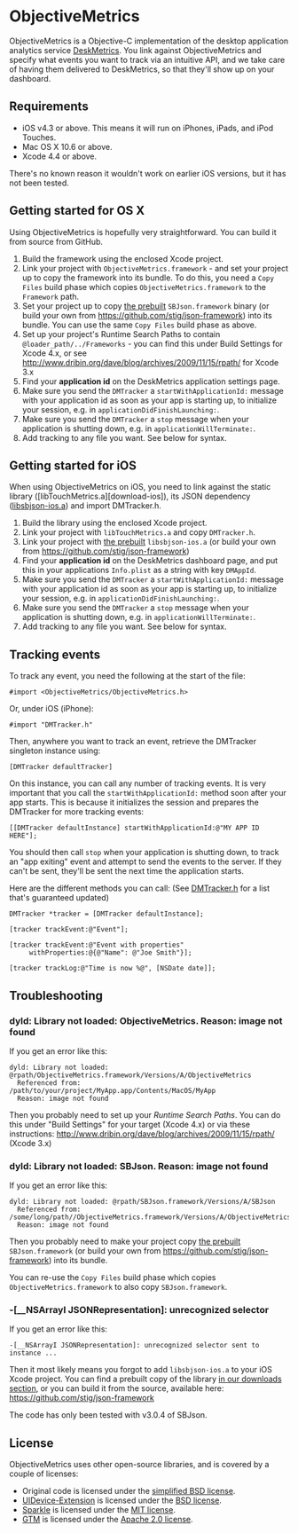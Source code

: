 ObjectiveMetrics
================

ObjectiveMetrics is a Objective-C implementation of the desktop application
analytics service [DeskMetrics][dm]. You link against ObjectiveMetrics and
specify what events you want to track via an intuitive API, and we take care of
having them delivered to DeskMetrics, so that they'll show up on your dashboard.

Requirements
------------

* iOS v4.3 or above. This means it will run on iPhones, iPads, and iPod Touches.
* Mac OS X 10.6 or above.
* Xcode 4.4 or above.

There's no known reason it wouldn't work on earlier iOS versions, but it has not
been tested.

Getting started for OS X
------------------------

Using ObjectiveMetrics is hopefully very straightforward. You can build
it from source from GitHub.

1. Build the framework using the enclosed Xcode project.
2. Link your project with `ObjectiveMetrics.framework` - and set your project up
   to copy the framework into its bundle. To do this, you need a `Copy Files`
   build phase which copies `ObjectiveMetrics.framework` to the `Framework`
   path.
3. Set your project up to copy [the prebuilt][sbjson-osx] `SBJson.framework`
   binary (or build your own from https://github.com/stig/json-framework) into
   its bundle.  You can use the same `Copy Files` build phase as above.
4. Set up your project's Runtime Search Paths to contain
   `@loader_path/../Frameworks` - you can find this under Build Settings for
   Xcode 4.x, or see http://www.dribin.org/dave/blog/archives/2009/11/15/rpath/
   for Xcode 3.x
5. Find your **application id** on the DeskMetrics application settings page.
6. Make sure you send the `DMTracker` a `startWithApplicationId:` message with
   your application id as soon as your app is starting up, to initialize your
   session, e.g. in `applicationDidFinishLaunching:`.
7. Make sure you send the `DMTracker` a `stop` message when your application is
   shutting down, e.g. in `applicationWillTerminate:`.
8. Add tracking to any file you want. See below for syntax.

Getting started for iOS
-----------------------

When using ObjectiveMetrics on iOS, you need to link against the static library
([libTouchMetrics.a][download-ios]), its JSON dependency
([libsbjson-ios.a][sbjson-ios]) and import DMTracker.h.

1. Build the library using the enclosed Xcode project.
2. Link your project with `libTouchMetrics.a` and copy `DMTracker.h`.
3. Link your project with [the prebuilt][sbjson-ios] `libsbjson-ios.a` (or build
   your own from https://github.com/stig/json-framework)
4. Find your **application id** on the DeskMetrics dashboard page, and put this
   in your applications `Info.plist` as a string with key `DMAppId`.
5. Make sure you send the `DMTracker` a `startWithApplicationId:` message with
   your application id as soon as your app is starting up, to initialize your
   session, e.g. in `applicationDidFinishLaunching:`.
6. Make sure you send the `DMTracker` a `stop` message when your application is
   shutting down, e.g. in `applicationWillTerminate:`.
7. Add tracking to any file you want. See below for syntax.

Tracking events
---------------

To track any event, you need the following at the start of the file:

    #import <ObjectiveMetrics/ObjectiveMetrics.h>

Or, under iOS (iPhone):

    #import "DMTracker.h"

Then, anywhere you want to track an event, retrieve the DMTracker singleton
instance using:

    [DMTracker defaultTracker]

On this instance, you can call any number of tracking events. It is very
important that you call the `startWithApplicationId:` method soon after your app
starts. This is because it initializes the session and prepares the DMTracker
for more tracking events:

    [[DMTracker defaultInstance] startWithApplicationId:@"MY APP ID HERE"];

You should then call `stop` when your application is shutting down, to track an
"app exiting" event and attempt to send the events to the server. If they can't
be sent, they'll be sent the next time the application starts.

Here are the different methods you can call: (See [DMTracker.h][header] for
a list that's guaranteed updated)

    DMTracker *tracker = [DMTracker defaultInstance];

    [tracker trackEvent:@"Event"];

    [tracker trackEvent:@"Event with properties"
         withProperties:@{@"Name": @"Joe Smith"}];

    [tracker trackLog:@"Time is now %@", [NSDate date]];

Troubleshooting
---------------

### dyld: Library not loaded: ObjectiveMetrics. Reason: image not found

If you get an error like this:

    dyld: Library not loaded: @rpath/ObjectiveMetrics.framework/Versions/A/ObjectiveMetrics
      Referenced from: /path/to/your/project/MyApp.app/Contents/MacOS/MyApp
      Reason: image not found

Then you probably need to set up your *Runtime Search Paths*. You can do this
under "Build Settings" for your target (Xcode 4.x) or via these instructions:
http://www.dribin.org/dave/blog/archives/2009/11/15/rpath/ (Xcode 3.x)

### dyld: Library not loaded: SBJson. Reason: image not found

If you get an error like this:

    dyld: Library not loaded: @rpath/SBJson.framework/Versions/A/SBJson
      Referenced from: /some/long/path//ObjectiveMetrics.framework/Versions/A/ObjectiveMetrics
      Reason: image not found

Then you probably need to make your project copy [the prebuilt][sbjson-osx]
`SBJson.framework` (or build your own from
https://github.com/stig/json-framework) into its bundle.

You can re-use the `Copy Files` build phase which copies
`ObjectiveMetrics.framework` to also copy `SBJson.framework`.

### -[__NSArrayI JSONRepresentation]: unrecognized selector

If you get an error like this:

    -[__NSArrayI JSONRepresentation]: unrecognized selector sent to instance ...

Then it most likely means you forgot to add `libsbjson-ios.a` to your iOS Xcode
project. You can find a prebuilt copy of the library [in our downloads
section][sbjson-ios], or you can build it from the source, available here:
https://github.com/stig/json-framework

The code has only been tested with v3.0.4 of SBJson.


License
-------

ObjectiveMetrics uses other open-source libraries, and is covered by a couple of
licenses:

* Original code is licensed under the [simplified BSD license][bsd-license].
* [UIDevice-Extension][uide] is licensed under the [BSD license][bsd-license].
* [Sparkle][sparkle] is licensed under the [MIT license][mit-license].
* [GTM][gtm] is licensed under the [Apache 2.0 license][apache2-license].


[dm]: http://www.deskmetrics.com
[header]: DMTracker.h
[sbjson-ios]: /downloads/jorgenpt/ObjectiveMetrics/libsbjson-ios.a
[sbjson-osx]: /downloads/jorgenpt/ObjectiveMetrics/SBJson%20v3.0.4.zip
[sparkle]: http://sparkle.andymatuschak.org/
[gtm]: http://code.google.com/p/google-toolbox-for-mac/
[uide]: https://github.com/erica/uidevice-extension
[bsd-license]: http://www.opensource.org/licenses/bsd-license.php
[mit-license]: http://www.opensource.org/licenses/mit-license.php
[apache2-license]: http://www.apache.org/licenses/LICENSE-2.0
